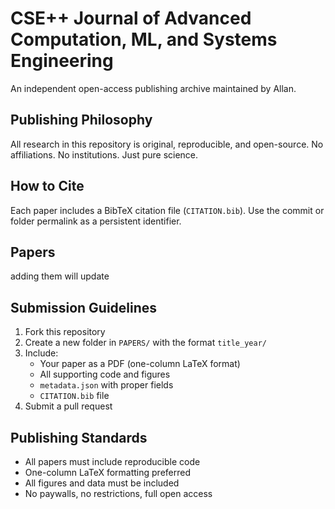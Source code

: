 # CSE++ Journal of Advanced Computation, ML, and Systems Engineering

An independent open-access publishing archive maintained by Allan.

## Publishing Philosophy

All research in this repository is original, reproducible, and open-source. No affiliations. No institutions. Just pure science.

## How to Cite

Each paper includes a BibTeX citation file (`CITATION.bib`). Use the commit or folder permalink as a persistent identifier.

## Papers
adding them will update 

## Submission Guidelines

1. Fork this repository
2. Create a new folder in `PAPERS/` with the format `title_year/`
3. Include:
   - Your paper as a PDF (one-column LaTeX format)
   - All supporting code and figures
   - `metadata.json` with proper fields
   - `CITATION.bib` file
4. Submit a pull request

## Publishing Standards

- All papers must include reproducible code
- One-column LaTeX formatting preferred
- All figures and data must be included
- No paywalls, no restrictions, full open access
